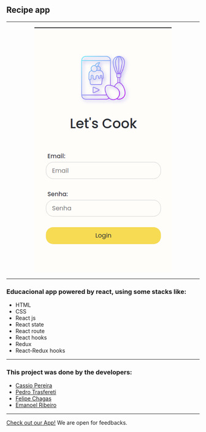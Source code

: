 ## Recipe app

---
<p align='center'>
  <img src=/landing_page.png alt='landing-page' />
</p>

---

### Educacional app powered by react, using some stacks like:
 - HTML
 - CSS
 - React js
 - React state
 - React route
 - React hooks
 - Redux
 - React-Redux hooks

---

### This project was done by the developers:
 - [Cassio Pereira](https://github.com/cassiorodp)
 - [Pedro Trasfereti](https://github.com/pedrotrasfereti)
 - [Felipe Chagas](https://github.com/junglejf)
 - [Emanoel Ribeiro](https://github.com/Manoo-vala)

---

[Check out our App!](https://cassiorodp.github.io/recipe-app/#/)
We are open for feedbacks.
